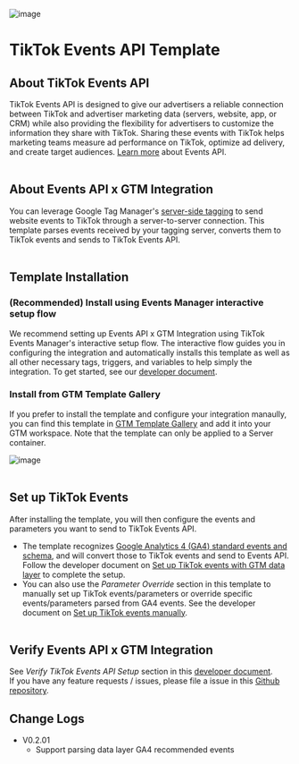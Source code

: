 ![image](https://github.com/tiktok/gtm-template-eapi/assets/131811467/8e1864d9-8af1-48a1-a33d-e6be99bb24ee)

# TikTok Events API Template


## About TikTok Events API
TikTok Events API is designed to give our advertisers a reliable connection between TikTok and advertiser marketing data (servers, website, app, or CRM) while also providing the flexibility for advertisers to customize the information they share with TikTok. Sharing these events with TikTok helps marketing teams measure ad performance on TikTok, optimize ad delivery, and create target audiences. [Learn more](https://ads.tiktok.com/help/article/events-api) about Events API.
<br><br>

## About Events API x GTM Integration
You can leverage Google Tag Manager's [server-side tagging](https://developers.google.com/tag-platform/tag-manager/server-side/intro) to send website events to TikTok through a server-to-server connection. This template parses events received by your tagging server, converts them to TikTok events and sends to TikTok Events API.
<br><br>

## Template Installation
### (Recommended) Install using Events Manager interactive setup flow
We recommend setting up Events API x GTM Integration using TikTok Events Manager's interactive setup flow. The interactive flow guides you in configuring the integration and automatically installs this template as well as all other necessary tags, triggers, and variables to help simply the integration. To get started, see our [developer document](https://business-api.tiktok.com/portal/docs?id=1799004052020225).

### Install from GTM Template Gallery
If you prefer to install the template and configure your integration manaully, you can find this template in [GTM Template Gallery](https://tagmanager.google.com/gallery/#/owners/tiktok/templates/gtm-template-eapi) and add it into your GTM workspace. Note that the template can only be applied to a Server container.

![image](https://github.com/tiktok/gtm-template-eapi/assets/143729589/437076fa-4b40-4f45-9f52-2a4b1e957cde)
<br><br>

## Set up TikTok Events
After installing the template, you will then configure the events and parameters you want to send to TikTok Events API. 
  * The template recognizes [Google Analytics 4 (GA4) standard events and schema](https://developers.google.com/analytics/devguides/collection/ga4/reference/events?client_type=gtm), and will convert those to TikTok events and send to Events API. Follow the developer document on [Set up TikTok events with GTM data layer](https://business-api.tiktok.com/portal/docs?id=1799004097478658) to complete the setup.
  * You can also use the <i>Parameter Override</i> section in this template to manually set up TikTok events/parameters or override specific events/parameters parsed from GA4 events. See the developer document on [Set up TikTok events manually](https://business-api.tiktok.com/portal/docs?id=1799004110681154).
<br><br>

## Verify Events API x GTM Integration
See <i>Verify TikTok Events API Setup</i> section in this [developer document](https://business-api.tiktok.com/portal/docs?id=1799004129683458). <br>
If you have any feature requests / issues, please file a issue in this [Github repository](https://github.com/tiktok/gtm-template-eapi/issues).

## Change Logs
- V0.2.01
  - Support parsing data layer GA4 recommended events
